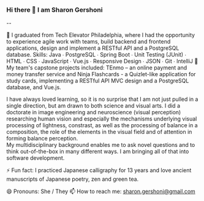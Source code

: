 ### Hi there 👋 I am Sharon Gershoni

--

<!--
**SGersh72/SGersh72** is a ✨ _special_ ✨ repository because its `README.md` (this file) appears on your GitHub profile.

Here are some ideas to get you started:

- 🔭 I’m currently working on ...
- 🌱 I’m currently learning ...
- 👯 I’m looking to collaborate on ...
- 🤔 I’m looking for help with ...
- 💬 Ask me about ...
- 📫 How to reach me: ...
- 😄 Pronouns: ...
- ⚡ Fun fact: ...
-->

🌱 I graduated from Tech Elevator Philadelphia, where I had the opportunity to experience agile work with teams, build backend and frontend applications, design and implement a RESTful API and a PostgreSQL database.
Skills:
Java  ∙  PostgreSQL  ∙  Spring Boot ∙  Unit Testing (JUnit)  ∙  HTML  ∙  CSS  ∙  JavaScript  ∙  Vue.js   ∙  Responsive Design   ∙  JSON   ∙  Git   ∙  IntelliJ 
🔭 My team's capstone projects included: TEnmo – an online payment and money transfer service and Ninja Flashcards - a Quizlet-like application for study cards, implementing a RESTful API MVC design and a PostgreSQL database, and Vue.js.

I have always loved learning, so it is no surprise that I am not just pulled in a single direction, but am drawn to both science and visual arts. I did a doctorate in image engineering and neuroscience (visual perception) researching human vision and especially the mechanisms underlying visual processing of lightness, constrast, as well as the processing of balance in a composition, the role of the elements in the visual field and of attention in forming balance perception.  
My multidisciplinary background enables me to ask novel questions and to think out-of-the-box in many different ways. I am bringing all of that into software development.

⚡ Fun fact: I practiced Japanese calligraphy for 13 years and love ancient manuscripts of Japanese poetry, zen and green tea.

😄 Pronouns: She / They
📫 How to reach me: sharon.gershoni@gmail.com
